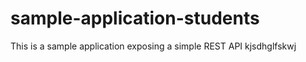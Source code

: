 # sample-application-students
 This is a sample application exposing a simple REST API
kjsdhglfskwj

